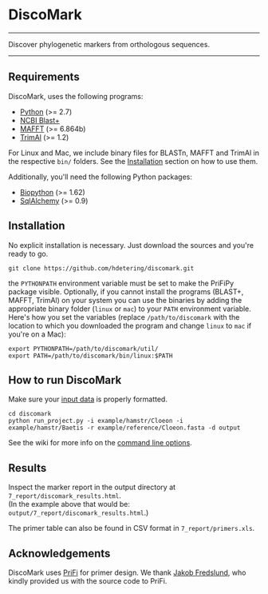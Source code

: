 # DiscoMark

---

Discover phylogenetic markers from orthologous sequences.

---

## Requirements

DiscoMark, uses the following programs:
* [Python](https://www.python.org) (>= 2.7)
* [NCBI Blast+](http://ftp.ncbi.nlm.nih.gov/blast/executables/blast+/LATEST)
* [MAFFT](http://mafft.cbrc.jp/alignment/software) (>= 6.864b)
* [TrimAl](https://github.com/scapella/trimal) (>= 1.2)

For Linux and Mac, we include binary files for BLASTn, MAFFT and TrimAl in the respective `bin/` folders. See the [Installation](#installation) section on how to use them.

Additionally, you'll need the following Python packages:
* [Biopython](http://biopython.org/) (>= 1.62)
* [SqlAlchemy](http://www.sqlalchemy.org/) (>= 0.9)

## Installation

No explicit installation is necessary. Just download the sources and you're ready to go.

```
git clone https://github.com/hdetering/discomark.git
```

the `PYTHONPATH` environment variable must be set to make the PriFiPy package visible. Optionally, if you cannot install the programs (BLAST+, MAFFT, TrimAl) on your system you can use the binaries by adding the appropriate binary folder (`linux` or `mac`) to your `PATH` environment variable. Here's how you set the variables (replace `/path/to/discomark` with the location to which you downloaded the program and change `linux` to `mac` if you're on a Mac):
```
export PYTHONPATH=/path/to/discomark/util/
export PATH=/path/to/discomark/bin/linux:$PATH
```

## How to run DiscoMark

Make sure your [input data](https://github.com/hdetering/discomark/wiki#input-data) is properly formatted.

```
cd discomark
python run_project.py -i example/hamstr/Cloeon -i example/hamstr/Baetis -r example/reference/Cloeon.fasta -d output
```

See the wiki for more info on the [command line options](https://github.com/hdetering/discomark/wiki/Command-Line-Options).


## Results

Inspect the marker report in the output directory at `7_report/discomark_results.html`.  
(In the example above that would be: `output/7_report/discomark_results.html`.)

The primer table can also be found in CSV format in `7_report/primers.xls`.

## Acknowledgements

DiscoMark uses [PriFi](http://cgi-www.cs.au.dk/cgi-chili/PriFi/main) for primer design. We thank [Jakob Fredslund](mailto:jakobf@birc.au.dk), who kindly provided us with the source code to PriFi.
